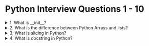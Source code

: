 # Python Interview Questions 1 - 10

<details>
  <summary>1. What is __init__?</summary>

  **What is `__init__`?**

`__init__` is a special method in Python, known as a constructor in object-oriented terminology. This method is called when an object is created from a class and it allows the class to initialize the attributes of the class.

`__init__` 是 Python 中的一个特殊方法，被称为构造函数。当从一个类创建对象时，会调用这个方法，允许类初始化其属性。

```python
class Car:
    def __init__(self, make, model):
        self.make = make
        self.model = model

my_car = Car("Toyota", "Corolla")
print(my_car.make)  # Output: Toyota
print(my_car.model) # Output: Corolla
```

### Comparison Table: Constructor in Different Programming Languages

| Language  | Constructor Name     | Example                                      |
|-----------|----------------------|----------------------------------------------|
| Python    | `__init__`           | `def __init__(self, param): ...`             |
| Java      | Same as class name   | `public ClassName(param) { ... }`            |
| C++       | Same as class name   | `ClassName(param) { ... }`                   |
| JavaScript| `constructor`        | `constructor(param) { ... }`                 |

### Explanation Behind the Concept

Constructors like `__init__` in Python are fundamental for setting up initial conditions of an object. When you create an object, `__init__` sets the initial state by assigning the values of the object's properties. This method can take any number of parameters and typically is used to initialize the object's attributes based on those parameters.

构造函数如 Python 中的 `__init__` 对于设置对象的初始条件是基本的。当你创建一个对象时，`__init__` 通过分配对象属性的值来设置初始状态。这个方法可以接受任意数量的参数，并且通常用于根据这些参数初始化对象的属性。

</details>
<details>
  <summary>2. What is the difference between Python Arrays and lists?</summary>

**Difference between Python Arrays and Lists**

Python lists are versatile and can hold elements of different data types, making them ideal for general-purpose programming where flexibility with data types is required. They are part of Python's standard utility modules.

Python 列表非常灵活，可以包含不同数据类型的元素，非常适合需要数据类型灵活性的通用编程。它们是 Python 标准实用模块的一部分。

Python arrays, provided by the array module, are more efficient in storing and manipulating numeric data when all elements in the collection are of the same type. They are less flexible than lists but offer better performance and storage efficiency for numerical data.

Python 数组由 array 模块提供，当集合中所有元素的类型相同时，存储和操作数值数据更加高效。它们比列表的灵活性低，但为数值数据提供了更好的性能和存储效率。

```python
# Example of a Python list
my_list = [1, "Hello", 3.14, True]
print(my_list)  # Output: [1, 'Hello', 3.14, True]

# Example of a Python array
import array
my_array = array.array('i', [1, 2, 3, 4])  # 'i' is the type code for integers
print(my_array)  # Output: array('i', [1, 2, 3, 4])
```

### Comparison Table: Python Arrays vs. Lists

| Feature         | Lists                          | Arrays                           |
|-----------------|--------------------------------|----------------------------------|
| Data Types      | Heterogeneous (mixed types)    | Homogeneous (single type)        |
| Usage           | General-purpose                | Numeric data processing          |
| Performance     | Less efficient with numbers    | More efficient with numbers      |
| Module Required | No module required             | `array` module required          |
| Methods         | Numerous methods (e.g., append, insert, pop) | Fewer methods focused on efficiency |

### Explanation Behind the Concept

Lists in Python are implemented as dynamic arrays in the backend but are designed to be more flexible by allowing mixed data types. This flexibility comes at the cost of performance when dealing with purely numerical data.

在后端，Python 列表是作为动态数组实现的，但它们设计得更加灵活，允许混合数据类型。这种灵活性在处理纯数值数据时会以性能为代价。


Arrays in Python, while needing a specific type to be declared, provide optimizations for storing and manipulating large amounts of uniform data, especially numeric, which makes them particularly useful in data analysis and scientific computing.

Python 的数组虽然需要声明特定类型，但为存储和操作大量统一数据提供了优化，尤其是数值数据，这使得它们在数据分析和科学计算中特别有用。
</details>


<details>
  <summary>3. What is slicing in Python?</summary>
**What is slicing in Python?**

Slicing in Python is a technique for accessing a range or subset of elements from a list, tuple, string, or any other sequence type. It allows you to retrieve a portion of the sequence by specifying a start index, an end index, and a step.

Python 中的切片是一种从列表、元组、字符串或任何其他序列类型访问一系列或子集元素的技术。它允许你通过指定起始索引、结束索引和步长来检索序列的一部分。

```python
my_list = [0, 1, 2, 3, 4, 5, 6]
slice_1 = my_list[1:5]  # Slices from index 1 to 4, excluding index 5
print(slice_1)  # Output: [1, 2, 3, 4]

slice_2 = my_list[1:5:2]  # Slices from index 1 to 4, with a step of 2
print(slice_2)  # Output: [1, 3]
```

### Comparison Table: Usage of Slicing in Different Sequences

| Sequence Type | Example                       | Slicing Example             | Result            |
|---------------|-------------------------------|-----------------------------|-------------------|
| List          | `[0, 1, 2, 3, 4, 5]`          | `my_list[2:5]`              | `[2, 3, 4]`       |
| String        | `"hello"`                     | `my_string[1:4]`            | `"ell"`           |
| Tuple         | `(0, 1, 2, 3, 4)`             | `my_tuple[1:3]`             | `(1, 2)`          |
| Array         | `array.array('i', [1, 2, 3])` | `my_array[0:2]`             | `array('i', [1, 2])` |

### Explanation Behind the Concept

Slicing is implemented in Python through the `__getitem__` method of sequence types, which interprets the slice object (`slice(start, stop, step)`) passed to it. This allows for efficient and convenient extraction of parts of sequences without needing to create loops or more complex list comprehensions.

切片通过序列类型的 `__getitem__` 方法实现，该方法解释传递给它的切片对象 (`slice(start, stop, step)`)。这允许高效且方便地提取序列的部分，无需创建循环或更复杂的列表推导。

</details>


<details>
  <summary>4. What is docstring in Python?</summary>

A **docstring** in Python is a string literal that appears right after the definition of a function, method, class, or module. This string acts as the documentation for that block of code.

**Python中的文档字符串**是出现在函数、方法、类或模块定义之后的字符串字面值。此字符串作为该代码块的文档。

Here’s a simple example of a function with a docstring:

这是一个带有文档字符串的函数的简单示例：

```python
def greet(name):
    """
    Greet a person with their name.
    用他们的名字问候一个人。
    """
    print(f"Hello, {name}!")
```

### Docstring Usage Comparison

| Feature | Usage in Code | Purpose |
|---------|---------------|---------|
| **Function Docstring** | `def function(): "Description"` | Describes what the function does. 描述函数的功能。 |
| **Class Docstring** | `class MyClass: "Description"` | Provides information about the class. 提供关于类的信息。 |
| **Module Docstring** | At the top of a file, `"Description"` | Describes the module's purpose. 描述模块的目的。 |

Docstrings are used by various tools and modules like `help()`, `__doc__`, and Sphinx to automatically generate documentation for your code.

文档字符串被`help()`、`__doc__`和Sphinx等各种工具和模块用于为你的代码自动生成文档。
</details>
